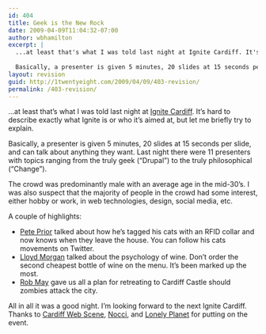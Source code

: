 ```yaml
---
id: 404
title: Geek is the New Rock
date: 2009-04-09T11:04:32-07:00
author: wbhamilton
excerpt: |
  ...at least that's what I was told last night at Ignite Cardiff. It's hard to describe exactly what Ignite is or who it's aimed at, but let me briefly try to explain.
  
  Basically, a presenter is given 5 minutes, 20 slides at 15 seconds per slide, and can talk about anything they want. Last night there were 11 presenters with topics ranging from the truly geek ("Drupal") to the truly philosophical ("Change").
layout: revision
guid: http://1twentyeight.com/2009/04/09/403-revision/
permalink: /403-revision/
---
```

&#8230;at least that&#8217;s what I was told last night at [Ignite Cardiff](http://ignite.oreilly.com/cardiff/). It&#8217;s hard to describe exactly what Ignite is or who it&#8217;s aimed at, but let me briefly try to explain.

Basically, a presenter is given 5 minutes, 20 slides at 15 seconds per slide, and can talk about anything they want. Last night there were 11 presenters with topics ranging from the truly geek (&#8220;Drupal&#8221;) to the truly philosophical (&#8220;Change&#8221;).

The crowd was predominantly male with an average age in the mid-30&#8217;s. I was also suspect that the majority of people in the crowd had some interest, either hobby or work, in web technologies, design, social media, etc.

A couple of highlights:

  * [Pete Prior](http://nermal.org/) talked about how he&#8217;s tagged his cats with an RFID collar and now knows when they leave the house. You can follow his cats movements on Twitter.
  * [Lloyd Morgan](http://www.lloydmorgan.co.uk/) talked about the psychology of wine. Don&#8217;t order the second cheapest bottle of wine on the menu. It&#8217;s been marked up the most.
  * [Rob May](http://cardiffzdl.blogspot.com/) gave us all a plan for retreating to Cardiff Castle should zombies attack the city.

All in all it was a good night. I&#8217;m looking forward to the next Ignite Cardiff. Thanks to [Cardiff Web Scene](http://www.cardiffwebscene.com/), [Nocci](http://noccinet.com/), and [Lonely Planet](http://www.lonelyplanet.com/) for putting on the event.
